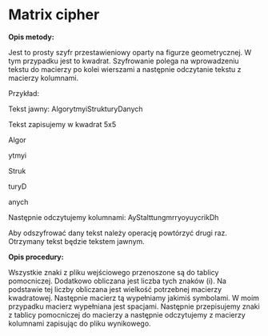 # Matrix cipher

__Opis metody:__ 

Jest to prosty szyfr przestawieniowy oparty na figurze geometrycznej. W tym przypadku jest to kwadrat. Szyfrowanie
polega na wprowadzeniu tekstu do macierzy po kolei wierszami a następnie odczytanie tekstu z macierzy kolumnami.

Przykład:

Tekst jawny: AlgorytmyiStrukturyDanych

Tekst zapisujemy w kwadrat 5x5

Algor

ytmyi

Struk

turyD

anych

Następnie odczytujemy kolumnami: AyStalttungmrryoyuycrikDh

Aby odszyfrować dany tekst należy operację powtórzyć drugi raz. Otrzymany tekst będzie tekstem jawnym.

__Opis procedury:__

Wszystkie znaki z pliku wejściowego przenoszone są do tablicy pomocniczej. Dodatkowo obliczana jest liczba tych
znaków (i). Na podstawie tej liczby obliczana jest wielkość potrzebnej macierzy kwadratowej. Następnie macierz
tą wypełniamy jakimiś symbolami. W moim przypadku macierz wypełniana jest spacjami. Następnie przepisujemy znaki
z tablicy pomocniczej do macierzy a następnie odczytujemy z macierzy kolumnami zapisując do pliku wynikowego.

